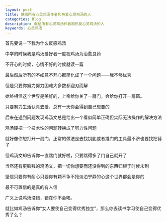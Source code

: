 ```yaml
---
layout: post
title: 献给所有心灵鸡汤作者和热爱心灵鸡汤的人
categories: Blog
description: 献给所有心灵鸡汤作者和热爱心灵鸡汤的人
keywords: 心灵鸡汤
---
```


首先要说一下我为什么反感鸡汤

中学的时候我是鸡汤爱好者一度视鸡汤为治愈良药

不开心的时候，心情不好的时候就读一篇

最后然后所有的不如意不开心都简化成了一个问题——我不够优秀

但是只要你努力努力困难大多数都迎刃而解

始终相信这个世界是美好的，上帝给你关了一扇门，会给你打开一扇窗。

只要努力生活认真去爱，总有一天你会得到自己想要的

后来在遇到问题发现鸡汤文总是给出一个看似简单正确但实际无法操作的解决方法

鸡汤硬把一个技术性的问题转换成了努力性问题

就好像你想打开一扇门，正常的做法是去找钥匙或者撬门的工具最不济也要找把锤子

但鸡汤文却告诉你一直踹门就好啦，只要踹得多了门自己就开了

当然还有更脑残的鸡汤文，把一切你想要而还没得到的东西归根于时候未到

坚信只要你有耐心只要你有颗不争不抢淡泊宁静的心这个世界都会是你的

最不可置信的是真的有人信

广义上说鸡汤没错，错在你不会喝。

就比如鸡汤告诉你“女人要使自己变得优秀独立”，那么你去读书学习使自己变得优秀了么？